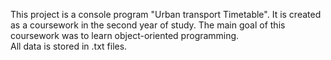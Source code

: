 This project is a console program "Urban transport Timetable". It is created as a coursework in the second year of study. The main goal of this coursework was to learn object-oriented programming.  
All data is stored in .txt files.

